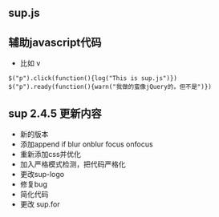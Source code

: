 ## sup.js
## 辅助javascript代码

 - 比如 v
```
$("p").click(function(){log("This is sup.js")})
$("p").ready(function(){warn("我做的蛮像jQuery的，但不是")})
```
## sup 2.4.5 更新内容
 - 新的版本
 - 添加append if blur onblur focus onfocus
 - 重新添加css并优化
 - 加入严格模式检测，把代码严格化
 - 更改sup-logo
 - 修复bug
 - 简化代码
 - 更改 sup.for
